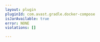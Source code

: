 ```yaml
---
layout: plugin
pluginId: com.avast.gradle.docker-compose
isJarAvailable: true
error: NONE
violations: []

---
```

